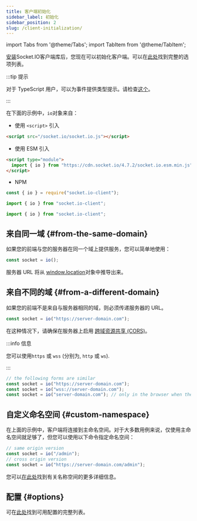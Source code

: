 ```yaml
---
title: 客户端初始化
sidebar_label: 初始化
sidebar_position: 2
slug: /client-initialization/
---
```


import Tabs from '@theme/Tabs';
import TabItem from '@theme/TabItem';

[安装](client-installation.md)Socket.IO客户端库后，您现在可以初始化客户端。可以在[此处](../../client-options.md)找到完整的选项列表。

:::tip 提示

对于 TypeScript 用户，可以为事件提供类型提示。请检查[这个](../01-Documentation/typescript.md)。

:::

在下面的示例中，`io`对象来自：

- 使用 `<script>` 引入

```html
<script src="/socket.io/socket.io.js"></script>
```

- 使用 ESM 引入

```html
<script type="module">
  import { io } from "https://cdn.socket.io/4.7.2/socket.io.esm.min.js";
</script>
```

- NPM

<Tabs groupId="lang">
  <TabItem value="cjs" label="CommonJS" default>

```js
const { io } = require("socket.io-client");
```

  </TabItem>
  <TabItem value="mjs" label="ES modules">

```js
import { io } from "socket.io-client";
```

  </TabItem>
  <TabItem value="ts" label="TypeScript">

```ts
import { io } from "socket.io-client";
```

  </TabItem>
</Tabs>

## 来自同一域 {#from-the-same-domain}

如果您的前端与您的服务器在同一个域上提供服务，您可以简单地使用：

```js
const socket = io();
```

服务器 URL 将从 [window.location](https://developer.mozilla.org/en-US/docs/Web/API/Window/location)对象中推导出来。

## 来自不同的域 {#from-a-different-domain}

如果您的前端不是来自与服务器相同的域，则必须传递服务器的 URL。

```js
const socket = io("https://server-domain.com");
```

在这种情况下，请确保在服务器上启用 [跨域资源共享 (CORS)](../02-Server/handling-cors.md)。

:::info 信息

您可以使用`https` 或 `wss` (分别为, `http` 或 `ws`).

:::

```js
// the following forms are similar
const socket = io("https://server-domain.com");
const socket = io("wss://server-domain.com");
const socket = io("server-domain.com"); // only in the browser when the page is served over https (will not work in Node.js)
```

## 自定义命名空间 {#custom-namespace}

在上面的示例中，客户端将连接到主命名空间。对于大多数用例来说，仅使用主命名空间就足够了，但您可以使用以下命令指定命名空间：

```js
// same origin version
const socket = io("/admin");
// cross origin version
const socket = io("https://server-domain.com/admin");
```

您可以[在此处](../06-Advanced/namespaces.md)找到有关名称空间的更多详细信息。

## 配置 {#options}

可在[此处](../../client-options.md)找到可用配置的完整列表。
